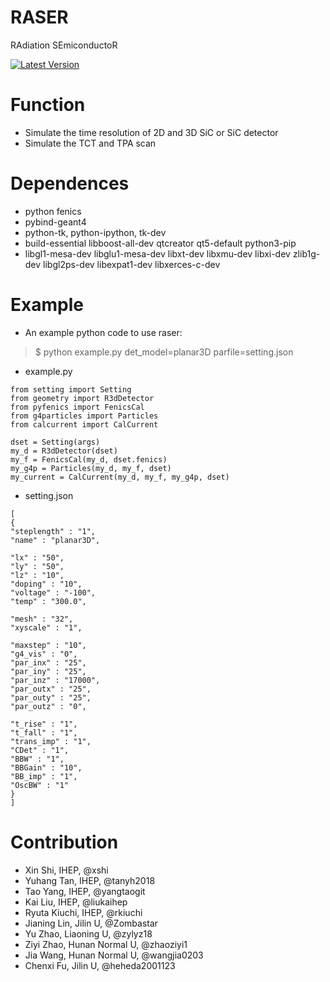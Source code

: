 RASER
======

RAdiation SEmiconductoR


[![Latest Version][pypi-image]][pypi-url] 
  

Function
======

- Simulate the time resolution of 2D and 3D SiC or SiC detector
- Simulate the TCT and TPA scan

Dependences 
======

- python fenics
- pybind-geant4
- python-tk, python-ipython, tk-dev
- build-essential libboost-all-dev qtcreator qt5-default python3-pip
- libgl1-mesa-dev libglu1-mesa-dev libxt-dev libxmu-dev libxi-dev zlib1g-dev
  libgl2ps-dev libexpat1-dev libxerces-c-dev


Example 
======

- An example python code to use raser:

> $ python example.py det_model=planar3D parfile=setting.json
 
 - example.py 

``` 
from setting import Setting
from geometry import R3dDetector
from pyfenics import FenicsCal
from g4particles import Particles
from calcurrent import CalCurrent

dset = Setting(args)
my_d = R3dDetector(dset)
my_f = FenicsCal(my_d, dset.fenics)
my_g4p = Particles(my_d, my_f, dset)
my_current = CalCurrent(my_d, my_f, my_g4p, dset)
```
 - setting.json 
  
```
[
{
"steplength" : "1",
"name" : "planar3D",

"lx" : "50",
"ly" : "50",
"lz" : "10",
"doping" : "10", 
"voltage" : "-100",
"temp" : "300.0",

"mesh" : "32",
"xyscale" : "1",

"maxstep" : "10",
"g4_vis" : "0",
"par_inx" : "25",
"par_iny" : "25",
"par_inz" : "17000",
"par_outx" : "25",
"par_outy" : "25",
"par_outz" : "0",

"t_rise" : "1",
"t_fall" : "1",
"trans_imp" : "1",
"CDet" : "1",
"BBW" : "1",
"BBGain" : "10",
"BB_imp" : "1",
"OscBW" : "1"
}
]

```


Contribution 
====== 
* Xin Shi, IHEP, @xshi
* Yuhang Tan, IHEP, @tanyh2018
* Tao Yang, IHEP, @yangtaogit
* Kai Liu, IHEP, @liukaihep
* Ryuta Kiuchi, IHEP, @rkiuchi
* Jianing Lin, Jilin U, @Zombastar
* Yu Zhao, Liaoning U, @zylyz18
* Ziyi Zhao, Hunan Normal U, @zhaoziyi1
* Jia Wang, Hunan Normal U, @wangjia0203 
* Chenxi Fu, Jilin U, @heheda2001123
  


[pypi-image]: https://img.shields.io/pypi/v/raser.svg
[pypi-url]: https://pypi.org/project/raser


